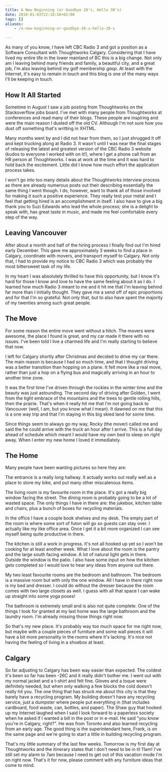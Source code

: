 ```yaml
---
title: A New Beginning (or Goodbye 20's, Hello 30's)
date: 2010-01-03T22:18:58+02:00
tags: []
aliases:
    - /a-new-beginning-or-goodbye-20-s-hello-30-s

---
```


As many of you know, I have left CBC Radio 3 and got a position as a Software Consultant with Thoughtworks Calgary.
Considering that I have lived my entire life in the lower mainland of BC this is a big change. Not only am I leaving
behind many friends and family, a beautiful city, and a great job, I'm also leaving behind my golf membership *gasp*. At
least with the Internet, it's easy to remain in touch and this blog is one of the many ways I'll be keeping in touch.

## How It All Started

Sometime in August I saw a job posting from Thoughtworks on the Stackoverflow jobs board. I've met with many people from
Thoughtworks at conferences and read many of their blogs. These people are inspiring and were the main reason I dusted
off the old CV. Although I'm not sure how you dust off something that's writting in XHTML.

Many months went by and I did not hear from them, so I just shrugged it off and kept trucking along at Radio 3. It
wasn't until I was near the final stages of releasing the latest and greatest version of the CBC Radio 3 website (kudos
to everyone I worked with on it!), where I get a phone call from an HR person at Thoughtworks. I was at work at the time
and it was hard to hold back the excitement. Little did I know how much effort the application process takes.

I won't go into too many details about the Thoughtworks interview process as there are already numerous posts out their
describing essentially the same thing I went though. I do, however, want to thank all of those involved for making it
such a positive experience. They really test your metal and I feel that getting hired is an accomplishment in itself. I
also have to give a big thank you to Suzi Edwards who lead the whole process; she is a delight to speak with, has great
taste in music, and made me feel comfortable every step of the way.

## Leaving Vancouver

After about a month and half of the hiring process I finally find out I'm hired early December. This gave me
approximately 3 weeks to find a place in Calgary, coordinate with movers, and transport myself to Calgary. Not only
that, I had to provide my notice to CBC Radio 3 which was probably the most bittersweet task of my life.

In my heart I was absolutely thrilled to have this opportunity, but I know it's hard for those I know and love to have
the same feeling about it as I do. I learned how much Radio 3 meant to me and it hit me that I'm leaving behind far more
than I initially thought. They gave me a send off of epic proportions and for that I'm so grateful. Not only that, but
to also have spent the majority of my twenties among such great people.

## The Move

For some reason the entire move went without a hitch. The movers were awesome, the place I found is great, and my car
made it there with no issues. I've been told I live a charmed life and I'm really starting to believe that now.

I left for Calgary shortly after Christmas and decided to drive my car there. The main reason is because I had so much
time, and that I thought driving was a better transition than hopping on a plane. It felt more like a real move, rather
than just a hop on a flying bus and magically arriving in an hour to another time zone.

It was the first time I've driven through the rockies in the winter time and the beauty was just astounding. The second
day of driving after Golden, I went from the tight embrace of the mountains and the trees to gentle rolling hills, then
the prairie. That's when it really hit me that I'm not going back to Vancouver (well, I am, but you know what I mean).
It dawned on me that this is a one way trip and that I'm staying in this big skied land for some time.

Since things seem to always go my way, Rocky (the mover) called me and said the he could arrive with the truck an hour
after I arrive. This is a full day ahead of schedule which meant I would have my own bed to sleep on right away. When I
enter my new home I loved it immediately.

## The Home

Many people have been wanting pictures so here they are:

The entrance is a really long hallway. It actually works out really well as a place to store my bike, and put many other
miscalenous items.

The living room is my favourite room in the place. It's got a really big window facing the street. The dining room is
probably going to be a lot of wasted space. The only things I have in there are: the jukebox, kitchen table and chairs,
plus a bunch of boxes for recycling materials.

In the office I have a couple book shelves and my desk. The empty part of the room is where some sort of futon will go
so guests can stay over. I actually like my like office area. Once I get it a bit more organized I can see myself being
quite productive in there.

The kitchen is still a work in progress. It's not all hooked up yet so I won't be cooking for at least another week.
What I love about the room is the pantry and the large south facing window. A lot of natural light gets in there.
Outside the window is the patio. I also have some input on how the kitchen gets completed so I would love to hear any
ideas from anyone out there.

My two least favourite rooms are the bedroom and bathroom. The bedroom is a massive room but with only the one window.
All I have in there right now is my bed and dresser. I could do without the dresser because the room comes with two
large closets as well. I guess with all that space I can wake up straight into some yoga poses!

The bathroom is extremely small and is also not quite complete. One of the things I took for granted at my last home was
the large bathroom and the laundry room. I'm already missing those things right now.

So that's my new place. It's probably way too much space for me right now, but maybe with a couple pieces of furniture
and some wall pieces it will have a bit more personality in the rooms where it's lacking. It's nice not having the
feeling of living in a shoebox at least.

## Calgary

So far adjusting to Calgary has been way easier than expected. The coldest it's been so far has been -26C and it really
didn't bother me. I went out with my normal jacket and a t-shirt and felt fine. Gloves and a toque were definitely
needed, but when only walking a few blocks the cold doesn't really hit you. The one thing that has struck me about this
city is that they barely have a recycling program. My building doesn't have any recycling service, just a dumpster where
people put everything in (that includes cardboard, food waste, can, bottles, and paper). The Shaw guy that hooked up my
Internet laughed when I said I look forward to a paperless society when he asked if I wanted a bill in the post or in
e-mail. He said "you know you're in Calgary, right?". He was from Toronto and also learned recycling from an early age.
The good thing is the superintendant here, Frank, is on the same page and we're going to start a little in building
recycling program.

That's my little summary of the last few weeks. Tomorrow is my first day at Thoughtworks and the itinerary states that I
don't need to be in til 11am! I've still set my alarm to 7am because I need to get out of this vacation mode I'm on
right now. That's it for now, please comment with any furniture ideas that come to mind.


